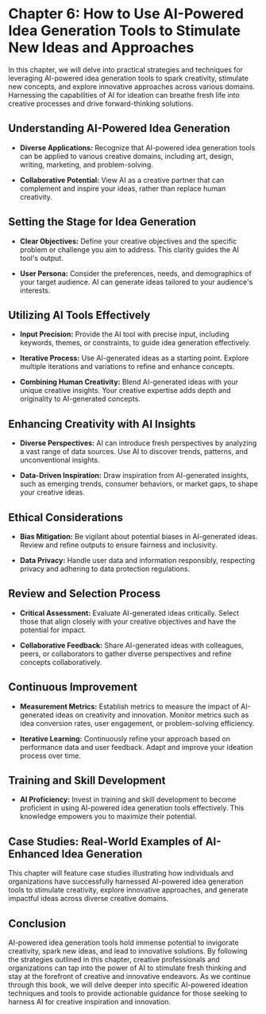 Chapter 6: How to Use AI-Powered Idea Generation Tools to Stimulate New Ideas and Approaches
============================================================================================

In this chapter, we will delve into practical strategies and techniques for leveraging AI-powered idea generation tools to spark creativity, stimulate new concepts, and explore innovative approaches across various domains. Harnessing the capabilities of AI for ideation can breathe fresh life into creative processes and drive forward-thinking solutions.

Understanding AI-Powered Idea Generation
----------------------------------------

* **Diverse Applications:** Recognize that AI-powered idea generation tools can be applied to various creative domains, including art, design, writing, marketing, and problem-solving.

* **Collaborative Potential:** View AI as a creative partner that can complement and inspire your ideas, rather than replace human creativity.

Setting the Stage for Idea Generation
-------------------------------------

* **Clear Objectives:** Define your creative objectives and the specific problem or challenge you aim to address. This clarity guides the AI tool's output.

* **User Persona:** Consider the preferences, needs, and demographics of your target audience. AI can generate ideas tailored to your audience's interests.

Utilizing AI Tools Effectively
------------------------------

* **Input Precision:** Provide the AI tool with precise input, including keywords, themes, or constraints, to guide idea generation effectively.

* **Iterative Process:** Use AI-generated ideas as a starting point. Explore multiple iterations and variations to refine and enhance concepts.

* **Combining Human Creativity:** Blend AI-generated ideas with your unique creative insights. Your creative expertise adds depth and originality to AI-generated concepts.

Enhancing Creativity with AI Insights
-------------------------------------

* **Diverse Perspectives:** AI can introduce fresh perspectives by analyzing a vast range of data sources. Use AI to discover trends, patterns, and unconventional insights.

* **Data-Driven Inspiration:** Draw inspiration from AI-generated insights, such as emerging trends, consumer behaviors, or market gaps, to shape your creative ideas.

Ethical Considerations
----------------------

* **Bias Mitigation:** Be vigilant about potential biases in AI-generated ideas. Review and refine outputs to ensure fairness and inclusivity.

* **Data Privacy:** Handle user data and information responsibly, respecting privacy and adhering to data protection regulations.

Review and Selection Process
----------------------------

* **Critical Assessment:** Evaluate AI-generated ideas critically. Select those that align closely with your creative objectives and have the potential for impact.

* **Collaborative Feedback:** Share AI-generated ideas with colleagues, peers, or collaborators to gather diverse perspectives and refine concepts collaboratively.

Continuous Improvement
----------------------

* **Measurement Metrics:** Establish metrics to measure the impact of AI-generated ideas on creativity and innovation. Monitor metrics such as idea conversion rates, user engagement, or problem-solving efficiency.

* **Iterative Learning:** Continuously refine your approach based on performance data and user feedback. Adapt and improve your ideation process over time.

Training and Skill Development
------------------------------

* **AI Proficiency:** Invest in training and skill development to become proficient in using AI-powered idea generation tools effectively. This knowledge empowers you to maximize their potential.

Case Studies: Real-World Examples of AI-Enhanced Idea Generation
----------------------------------------------------------------

This chapter will feature case studies illustrating how individuals and organizations have successfully harnessed AI-powered idea generation tools to stimulate creativity, explore innovative approaches, and generate impactful ideas across diverse creative domains.

Conclusion
----------

AI-powered idea generation tools hold immense potential to invigorate creativity, spark new ideas, and lead to innovative solutions. By following the strategies outlined in this chapter, creative professionals and organizations can tap into the power of AI to stimulate fresh thinking and stay at the forefront of creative and innovative endeavors. As we continue through this book, we will delve deeper into specific AI-powered ideation techniques and tools to provide actionable guidance for those seeking to harness AI for creative inspiration and innovation.

